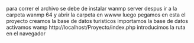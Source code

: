 para correr el archivo se debe de instalar wanmp server 
despus ir a la carpeta wanmp 64 y abrir la carpeta en wwww
luego pegamos en esta el proyecto
creamos la base de datos turisticos
importamos la base de datos
activamos wamp 
http://localhost/Proyecto/index.php introducimos la ruta en el navegador

